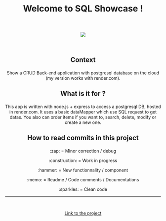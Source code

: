 # <p align="center">Welcome to SQL Showcase !</p>

<br />
<p align=center ><img src="https://github.com/Joliwood/sql-showcase/blob/main/docs/sql-showcase.gif?raw=true" /></p>
<br />

## <p align="center">Context</p>

<p align="center">Show a CRUD Back-end application with postgresql database on the cloud (my version works with render.com).</p>

## <p align="center">What is it for ?</p>

<p align="center">This app is written with node.js + express to access a postgresql DB, hosted in render.com. It uses a basic dataMapper which use SQL request to get datas. You also can order items if you want to, search, delete, modify or create a new one.</p>

## <p align="center">How to read commits in this project

<p align="center">:zap: = Minor correction / debug
<p align="center">:construction: = Work in progress
<p align="center">:hammer: = New functionnality / component
<p align="center">:memo: = Readme / Code comments / Documentations
<p align="center">:sparkles: = Clean code

<br />
<hr>
<br />

<p align="center"><a href="https://sql-showcase.onrender.com/" target="blank">Link to the project</a></p>
